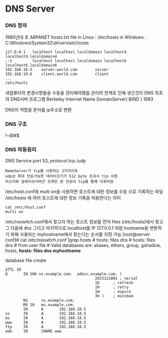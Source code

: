 
# DNS Server


### DNS 정의
1980년대 초 ARPANET hosts.txt file
in Linux : /etc/hosts
in Windows : C:\Windows\System32\drivers\etc\hosts

	127.0.0.1   localhost localhost.localdomain localhost4 			localhost4.localdomain4
	::1         localhost localhost.localdomain localhost6 localhost6.localdomain6
	192.168.10.5    server.world.com        server
	192.168.10.6    client.world.com        client
	...
	/etc/hosts

새컴퓨터의 변경사항들을 수동을 관리해야했음 관리의 한계로 인해 생긴것이 DNS
최초의 DNS서버 프로그램 Berkeley Internet Name DomainServer( BIND ) 1983

DNS의 역할을 문자를 ip주소로 변환

### DNS 구조
!~@#$

### DNS 작동원리
DNS Service port 53, protocol tcp /udp 

	NameServer가 tcp를 사용하는 2가지이유
	udp상 최대 전송가능한 데이터크기가 512 byte 초과시 tcp 사용
	마스터와 슬레이브서버간 도메인 존 전송이 tcp를 통해 이루어짐
	
/etc/host.conf에 multi on을 사용하면 호스트에 대한 정보를 수동 으로 기록하는 파일 /etc/hosts 에 여러 호스트에 대한 정보 기록을 허용한다는 의미

	cat /etc/host.conf
	multi on

/etc/nsswitch.conf에서 찾고자 하는 호스트 정보를 먼저 files (/etc/hosts)에서 찾고 그 다음에 dns 그리고 마지막으로 localhost를 IP 127.0.0.1 처럼 hostname을 변환하기 위해 사용되는 myhostname에서 찾는다는 순서를 지정 가능
	[root@server conf]# cat /etc/nsswitch.conf |grep hosts
	#     hosts: files dns
	#     hosts: files dns  # from user file
	# Valid databases are: aliases, ethers, group, gshadow, hosts,
	**hosts:      files dns myhostname**
	
database file create

	
	$TTL 1D
	@       IN SOA ns.example.com.  admin.example.com. (
											2023121801 ; serial
											1D      ; refresh
											1H      ; retry
											1W      ; expire
											3H )    ; minimum
			NS      ns.example.com.
			MX 10   ms.example.com.
			IN      A       192.168.10.5
	ns      IN      A       192.168.10.5
	ms      IN      A       192.168.10.5
	www     IN      A       192.168.10.5
	ftp     IN      A       192.168.10.5
	web     IN      CNAME www
<!--stackedit_data:
eyJoaXN0b3J5IjpbMTk5NDkyMzQ0Miw2Nzc4NzA3OTAsNjYxNj
M2OTc3LDE2Mjg3NjMzNDMsLTExMTUwNDE1MDMsLTQyOTM1OTA1
NF19
-->